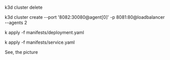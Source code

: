
k3d cluster delete

k3d cluster create --port '8082:30080@agent[0]' -p 8081:80@loadbalancer --agents 2

k apply -f manifests/deployment.yaml

k apply -f manifests/service.yaml

See, the picture